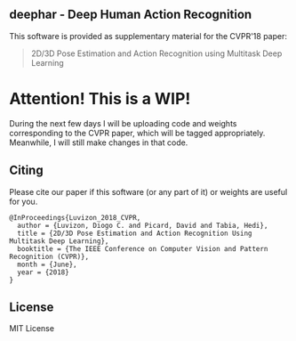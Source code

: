 ## deephar - Deep Human Action Recognition

This software is provided as supplementary material for the CVPR'18 paper:
> 2D/3D Pose Estimation and Action Recognition using Multitask Deep Learning

# Attention! This is a WIP!

During the next few days I will be uploading code and weights corresponding
to the CVPR paper, which will be tagged appropriately. Meanwhile, I will still
make changes in that code.

<!--The software only supports data format 'channels_last'.-->

## Citing

Please cite our paper if this software (or any part of it) or weights are
useful for you.
```
@InProceedings{Luvizon_2018_CVPR,
  author = {Luvizon, Diogo C. and Picard, David and Tabia, Hedi},
  title = {2D/3D Pose Estimation and Action Recognition Using Multitask Deep Learning},
  booktitle = {The IEEE Conference on Computer Vision and Pattern Recognition (CVPR)},
  month = {June},
  year = {2018}
}
```

## License

MIT License

